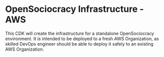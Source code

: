# OpenSociocracy Infrastructure - AWS

This CDK will create the infrastructure for a standalone OpenSociocracy environment.
It is intended to be deployed to a fresh AWS Organization, as skilled DevOps engineer should be able to deploy it safely to an existing AWS Organization.